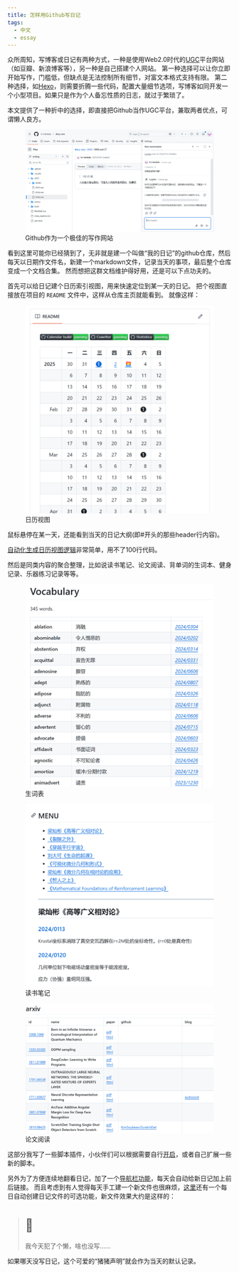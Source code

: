 ```yaml
---
title: 怎样用Github写日记
tags:
  - 中文
  - essay
---
```



众所周知，写博客或日记有两种方式，一种是使用Web2.0时代的[UGC](https://zh.wikipedia.org/wiki/用户生成内容)平台网站（如豆瓣、新浪博客等），另一种是自己搭建个人网站。
第一种选择可以让你立即开始写作，门槛低，但缺点是无法控制所有细节，对富文本格式支持有限。
第二种选择，如[Hexo](https://hexo.io/zh-cn/)，则需要折腾一些代码，配置大量细节选项，写博客如同开发一个小型项目。如果只是作为个人备忘性质的日志，就过于繁琐了。

本文提供了一种折中的选择，即直接把Github当作UGC平台，兼取两者优点，可谓懒人良方。

<figure>
	<picture>
		<img src="/images/github-diary-demo.png" />
	</picture>
	<figcaption>
		Github作为一个极佳的写作网站
	</figcaption>
</figure>

<!-- more -->

看到这里可能你已经猜到了，无非就是建一个叫做“我的日记”的github仓库，然后每天以日期作文件名，新建一个markdown文件，记录当天的事项，最后整个仓库变成一个文档合集。
然而想把这群文档维护得好用，还是可以下点功夫的。

首先可以给日记建个日历索引视图，用来快速定位到某一天的日记。
把个视图直接放在项目的 `README` 文件中，这样从仓库主页就能看到。
就像这样：

<figure>
	<picture>
		<img src="/images/github-diary-calendar.png" />
	</picture>
	<figcaption>
		日历视图
	</figcaption>
</figure>

鼠标悬停在某一天，还能看到当天的日记大纲(即#开头的那些header行内容)。

[自动化生成日历视图逻辑](https://github.com/k-l-lambda/diary-one/blob/main/tools/buildCalendar.js)非常简单，用不了100行代码。

然后是同类内容的聚合整理，比如说读书笔记、论文阅读、背单词的生词本、健身记录、乐器练习记录等等。

<figure>
	<picture>
		<img src="/images/github-diary-vocab.png" width="480" />
	</picture>
	<figcaption>
		生词表
	</figcaption>
</figure>

<figure>
	<picture>
		<img src="/images/github-diary-reading.png" width="480" />
	</picture>
	<figcaption>
		读书笔记
	</figcaption>
</figure>

<figure>
	<picture>
		<img src="/images/github-diary-arxiv.png" width="480" />
	</picture>
	<figcaption>
		论文阅读
	</figcaption>
</figure>

这部分我写了一些脚本插件，小伙伴们可以根据需要自行[开启](https://github.com/k-l-lambda/diary-one/blob/main/tools/buildStatistics.js)，或者自己扩展一些新的脚本。

另外为了方便连续地翻看日记，加了一个[导航栏功能](https://github.com/k-l-lambda/diary-one/blob/main/tools/cowriter.js#L11)，每天会自动给新日记加上前后链接。
而且考虑到有人觉得每天手工建一个新文件也很麻烦，[这里](https://github.com/k-l-lambda/diary-one/blob/main/tools/cowriter.js#L5)还有一个每日自动创建日记文件的可选功能，新文件效果大约是这样的：

> # &#x1f437;
> 我今天犯了个懒，啥也没写……

如果哪天没写日记，这个可爱的“猪猪声明”就会作为当天的默认记录。
